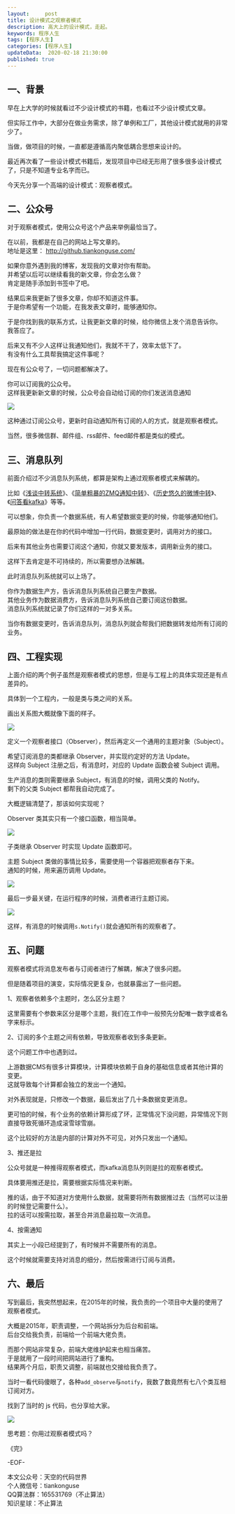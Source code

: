 ```yaml
---   
layout:     post  
title: 设计模式之观察者模式  
description: 高大上的设计模式，走起。  
keywords: 程序人生  
tags: [程序人生]    
categories: [程序人生]  
updateData:  2020-02-18 21:30:00  
published: true  
---  
```



## 一、背景  



早在上大学的时候就看过不少设计模式的书籍，也看过不少设计模式文章。  


但实际工作中，大部分在做业务需求，除了单例和工厂，其他设计模式就用的非常少了。  


当做，做项目的时候，一直都是遵循高内聚低耦合思想来设计的。  


最近再次看了一些设计模式书籍后，发现项目中已经无形用了很多很多设计模式了，只是不知道专业名字而已。  


今天先分享一个高端的设计模式：观察者模式。  


## 二、公众号   


对于观察者模式，使用公众号这个产品来举例最恰当了。  


在以前，我都是在自己的网站上写文章的。  
地址是这里： http://github.tiankonguse.com/  


如果你意外遇到我的博客，发现我的文章对你有帮助。  
并希望以后可以继续看我的新文章，你会怎么做？  
肯定是随手添加到书签中了吧。   


结果后来我更新了很多文章，你却不知道这件事。  
于是你希望有一个功能，在我发表文章时，能够通知你。  


于是你找到我的联系方式，让我更新文章的时候，给你微信上发个消息告诉你。  
我答应了。  


后来又有不少人这样让我通知他们，我就不干了，效率太低下了。  
有没有什么工具帮我搞定这件事呢？  


现在有公众号了，一切问题都解决了。  


你可以订阅我的公众号。  
这样我更新新文章的时候，公众号会自动给订阅的你们发送消息通知  


![](http://res2020.tiankonguse.com/images/2020/04/21/001.png)


这种通过订阅公众号，更新时自动通知所有订阅的人的方式，就是观察者模式。  


当然，很多微信群、邮件组、rss邮件、feed邮件都是类似的模式。  


## 三、消息队列  


前面介绍过不少消息队列系统，都算是架构上通过观察者模式来解耦的。  


比如《[浅谈中转系统](https://mp.weixin.qq.com/s/6_0SHmsvmq5NYWWlLbxV3w)》、《[简单粗暴的ZMQ通知中转](https://mp.weixin.qq.com/s/y2MROWkNZBbqM0C1_uJ87A)》、《[历史悠久的微博中转](https://mp.weixin.qq.com/s/pMOkTI3AQH227efc6mbWow)》、《[问答看kafka](https://mp.weixin.qq.com/s/Gc3Lg_edmgII7v_s3gslag)》等等。  


可以想象，你负责一个数据系统，有人希望数据变更的时候，你能够通知他们。  


最原始的做法是在你的代码中增加一行代码，数据变更时，调用对方的接口。  


后来有其他业务也需要订阅这个通知，你就又要发版本，调用新业务的接口。  


这样下去肯定是不可持续的，所以需要想办法解耦。  


此时消息队列系统就可以上场了。  


你作为数据生产方，告诉消息队列系统自己要生产数据。  
其他业务作为数据消费方，告诉消息队列系统自己要订阅这份数据。  
消息队列系统就记录了你们这样的一对多关系。  


当你有数据变更时，告诉消息队列，消息队列就会帮我们把数据转发给所有订阅的业务。  


## 四、工程实现  


上面介绍的两个例子虽然是观察者模式的思想，但是与工程上的具体实现还是有点差异的。  


具体到一个工程内，一般是类与类之间的关系。  


画出关系图大概就像下面的样子。  


![](http://res2020.tiankonguse.com/images/2020/04/21/002.png)



定义一个观察者接口（Observer），然后再定义一个通用的主题对象（Subject）。  


希望订阅消息的类都继承 Observer，并实现约定好的方法 Update。  
这样向 Subject 注册之后，有消息时，对应的 Update 函数会被 Subject 调用。  


生产消息的类则需要继承 Subject，有消息的时候，调用父类的 Notify。  
剩下的父类 Subject 都帮我自动完成了。  



大概逻辑清楚了，那该如何实现呢？  


Observer 类其实只有一个接口函数，相当简单。  


![](http://res2020.tiankonguse.com/images/2020/04/21/004.png)


子类继承 Observer 时实现 Update 函数即可。  


主题 Subject 类做的事情比较多，需要使用一个容器把观察者存下来。  
通知的时候，用来遍历调用 Update。  


![](http://res2020.tiankonguse.com/images/2020/04/21/003.png)


最后一步最关键，在运行程序的时候，消费者进行主题订阅。  


![](http://res2020.tiankonguse.com/images/2020/04/21/005.png)


这样，有消息的时候调用`s.Notify()`就会通知所有的观察者了。  


## 五、问题  


观察者模式将消息发布者与订阅者进行了解耦，解决了很多问题。  


但是随着项目的演变，实际情况更复杂，也就暴露出了一些问题。  


1、观察者依赖多个主题时，怎么区分主题？  


这里需要有个参数来区分是哪个主题，我们在工作中一般预先分配唯一数字或者名字来标示。  


2、订阅的多个主题之间有依赖，导致观察者收到多条更新。  


这个问题工作中也遇到过。  


上游数据CMS有很多计算模块，计算模块依赖于自身的基础信息或者其他计算的变更。  
这就导致每个计算都会独立的发出一个通知。  


对外表现就是，只修改一个数据，最后发出了几十条数据变更消息。  


更可怕的时候，有个业务的依赖计算形成了环，正常情况下没问题，异常情况下则直接导致死循环造成滚雪球雪崩。  


这个比较好的方法是内部的计算对外不可见，对外只发出一个通知。  


3、推还是拉  


公众号就是一种推得观察者模式，而kafka消息队列则是拉的观察者模式。  


具体要用推还是拉，需要根据实际情况来判断。  


推的话，由于不知道对方使用什么数据，就需要将所有数据推过去（当然可以注册的时候登记需要什么）。  
拉的话可以按需拉取，甚至合并消息最拉取一次消息。  


4、按需通知  


其实上一小段已经提到了，有时候并不需要所有的消息。  


这个时候就需要支持对消息的细分，然后按需进行订阅与消费。  


## 六、最后  


写到最后，我突然想起来，在2015年的时候，我负责的一个项目中大量的使用了观察者模式。  


大概是2015年，职责调整，一个网站拆分为后台和前端。  
后台交给我负责，前端给一个前端大佬负责。  


而那个网站非常复杂，前端大佬维护起来也相当痛苦。  
于是就用了一段时间把网站进行了重构。  
结果两个月后，职责又调整，前端就也交接给我负责了。  


当时一看代码傻眼了，各种`add_observe`与`notify`，我数了数竟然有七八个类互相订阅对方。  


找到了当时的 js 代码，也分享给大家。  


![](http://res2020.tiankonguse.com/images/2020/04/21/006.png)


思考题：你用过观察者模式吗？  



《完》


-EOF-  



本文公众号：天空的代码世界  
个人微信号：tiankonguse  
QQ算法群：165531769（不止算法）  
知识星球：不止算法  

